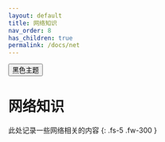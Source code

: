 ```yaml
---
layout: default
title: 网络知识
nav_order: 8
has_children: true
permalink: /docs/net
---
```

<button class="btn js-toggle-dark-mode">黑色主题</button>

<script type="text/javascript" src="{{ "/assets/js/dark-mode-preview.js" | absolute_url }}"></script>
# 网络知识

此处记录一些网络相关的内容
{: .fs-5 .fw-300 }

